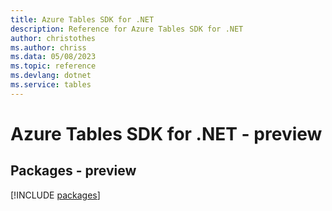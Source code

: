 ```yaml
---
title: Azure Tables SDK for .NET
description: Reference for Azure Tables SDK for .NET
author: christothes
ms.author: chriss
ms.data: 05/08/2023
ms.topic: reference
ms.devlang: dotnet
ms.service: tables
---
```

# Azure Tables SDK for .NET - preview
## Packages - preview
[!INCLUDE [packages](tables-index.md)]